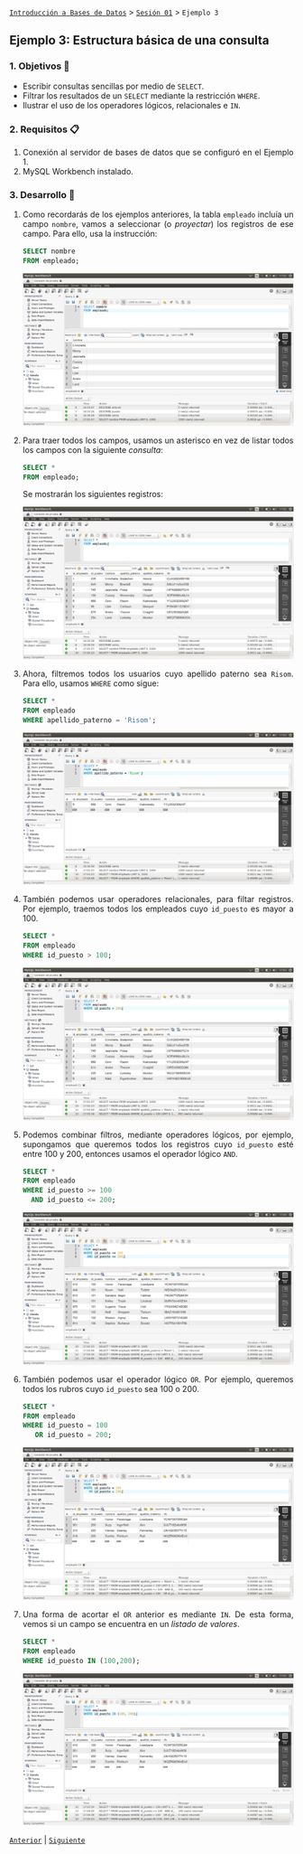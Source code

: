 [`Introducción a Bases de Datos`](../../README.md) > [`Sesión 01`](../Readme.md) > `Ejemplo 3`

## Ejemplo 3: Estructura básica de una consulta

<div style="text-align: justify;">

### 1. Objetivos :dart:

- Escribir consultas sencillas por medio de `SELECT`.
- Filtrar los resultados de un `SELECT` mediante la restricción `WHERE`.
- Ilustrar el uso de los operadores lógicos, relacionales e `IN`.

### 2. Requisitos :clipboard:

1. Conexión al servidor de bases de datos que se configuró en el Ejemplo 1.
2. MySQL Workbench instalado.

### 3. Desarrollo :rocket:

1. Como recordarás de los ejemplos anteriores, la tabla `empleado` incluía un campo `nombre`, vamos a seleccionar (o *proyectar*) los registros de ese campo. Para ello, usa la instrucción:

   ```sql
   SELECT nombre
   FROM empleado;
   ```
   
   ![imagen](imagenes/s1we31.png)

2. Para traer todos los campos, usamos un asterisco en vez de listar todos los campos con la siguiente *consulta*:

   ```sql
   SELECT *
   FROM empleado;
   ```
   
   Se mostrarán los siguientes registros:
   
   ![imagen](imagenes/s1we32.png)

3. Ahora, filtremos todos los usuarios cuyo apellido paterno sea `Risom`. Para ello, usamos `WHERE` como sigue:

   ```sql
   SELECT *
   FROM empleado
   WHERE apellido_paterno = 'Risom';
   ```
 
   ![imagen](imagenes/s1we33.png)

4. También podemos usar operadores relacionales, para filtar registros. Por ejemplo, traemos todos los empleados cuyo `id_puesto` es mayor a 100.

   ```sql
   SELECT *
   FROM empleado
   WHERE id_puesto > 100;
   ```

   ![imagen](imagenes/s1we34.png)

5. Podemos combinar filtros, mediante operadores lógicos, por ejemplo, supongamos que queremos todos los registros cuyo `id_puesto` esté entre 100 y 200, entonces usamos el operador lógico `AND`.

   ```sql
   SELECT *
   FROM empleado
   WHERE id_puesto >= 100
     AND id_puesto <= 200;
   ```

   ![imagen](imagenes/s1we35.png)
   
6. También podemos usar el operador lógico `OR`. Por ejemplo, queremos todos los rubros cuyo `id_puesto` sea 100 o 200.

   ```sql
   SELECT *
   FROM empleado
   WHERE id_puesto = 100
      OR id_puesto = 200;
   ```

   ![imagen](imagenes/s1we36.png)
   
7. Una forma de acortar el `OR` anterior es mediante `IN`. De esta forma, vemos si un campo se encuentra en un *listado de valores*. 

   ```sql
   SELECT *
   FROM empleado
   WHERE id_puesto IN (100,200);
   ```

   ![imagen](imagenes/s1we37.png)

[`Anterior`](../Readme.md) | [`Siguiente`](../Reto-02/Readme.md)

</div>   
